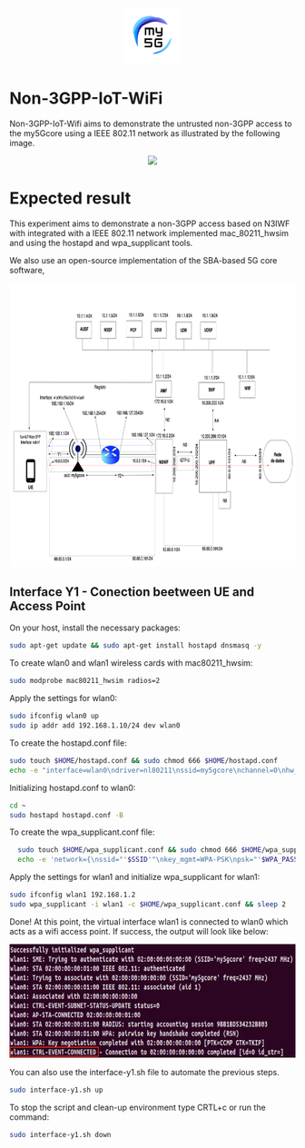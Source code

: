 <div align="center">
    <a href="https://github.com/LABORA-INF-UFG/my5Gcore"><img width="20%" src="figs/my5g-logo.png" alt="free5GC"/></a>
</div> 

# Non-3GPP-IoT-WiFi
Non-3GPP-IoT-Wifi aims to demonstrate the untrusted non-3GPP access to the my5Gcore using a IEEE 802.11 network as illustrated by the following image.

<p align="center">
    <img src="figs/general-architecture.png.png" height="300"/> 
</p>


# Expected result
This experiment aims to demonstrate a non-3GPP access based on  N3IWF with integrated with a IEEE 802.11 network implemented mac_80211_hwsim 
and using the hostapd and wpa\_supplicant tools.

We also use an open-source implementation of the SBA-based 5G core software, 

<p align="center">
    <img src="figs/proposal.png" height="500"/> 
</p>

## Interface Y1 - Conection beetween UE and Access Point

On your host, install the necessary packages:

```bash
sudo apt-get update && sudo apt-get install hostapd dnsmasq -y
```

To create wlan0 and wlan1 wireless cards with mac80211_hwsim:
```bash
sudo modprobe mac80211_hwsim radios=2
```

Apply the settings for wlan0:
```bash
sudo ifconfig wlan0 up
sudo ip addr add 192.168.1.10/24 dev wlan0
```

To create the hostapd.conf file:
```bash
sudo touch $HOME/hostapd.conf && sudo chmod 666 $HOME/hostapd.conf
echo -e "interface=wlan0\ndriver=nl80211\nssid=my5gcore\nchannel=0\nhw_mode=b\nwpa=3\nwpa_key_mgmt=WPA-PSK\nwpa_pairwise=TKIP CCMP\nwpa_passphrase=my5gcore\nauth_algs=3\nbeacon_int=100" > $HOME/hostapd.conf
```

Initializing hostapd.conf to wlan0:
```bash
cd ~
sudo hostapd hostapd.conf -B
```

To create the wpa_supplicant.conf file:
```bash
  sudo touch $HOME/wpa_supplicant.conf && sudo chmod 666 $HOME/wpa_supplicant.conf
  echo -e 'network={\nssid="'$SSID'"\nkey_mgmt=WPA-PSK\npsk="'$WPA_PASSPHRASE'"\n}' > $HOME/wpa_supplicant.conf
```

Apply the settings for wlan1 and initialize wpa_supplicant for wlan1:
```bash
sudo ifconfig wlan1 192.168.1.2
sudo wpa_supplicant -i wlan1 -c $HOME/wpa_supplicant.conf && sleep 2
```
Done! At this point, the virtual interface wlan1 is connected to wlan0 which acts as a wifi access point.
If success, the output will look like below:

<p align="center">
    <img src="docs/figs/success-interface-y1.png" height="200"/> 
</p>

You can also use the interface-y1.sh file to automate the previous steps.

```bash
sudo interface-y1.sh up
```
To stop the script and clean-up environment type CRTL+c or run the command:

```bash
sudo interface-y1.sh down
```
